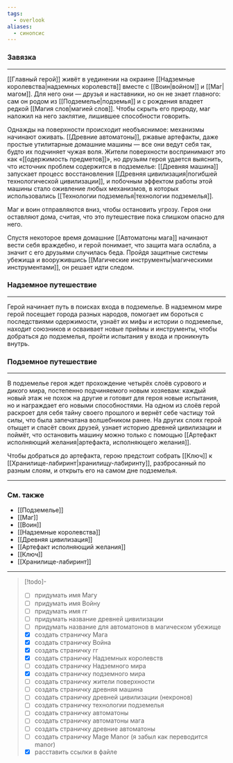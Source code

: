 ```yaml
---
tags:
  - overlook
aliases:
  - синопсис
---
```

### Завязка
___
[[Главный герой]] живёт в уединении на окраине [[Надземные королевства|надземных королевств]] вместе с [[Воин|войном]] и [[Маг|магом]]. Для него они — друзья и наставники, но он не знает главного: сам он родом из [[Подземелье|подземья]] и с рождения владеет редкой [[Магия слов|магией слов]]. Чтобы скрыть его природу, маг наложил на него заклятие, лишившее способности говорить.

Однажды на поверхности происходит необъяснимое: механизмы начинают оживать. [[Древние автоматоны]], ржавые артефакты, даже простые утилитарные домашние машины — все они ведут себя так, будто их подчиняет чужая воля. Жители поверхности воспринимают это как «[[одержимость предметов]]», но друзьям героя удается выяснить, что источник проблем содержится в подземелье: [[Древняя машина]] запускает процесс восстановления [[Древняя цивилизация|погибшей технологической цивилизации]], и побочным эффектом работы этой машины стало оживление любых механизмов, в которых использовались [[Технологии подземелья|технологии подземелья]].

Маг и воин отправляются вниз, чтобы остановить угрозу. Героя они оставляют дома, считая, что это путешествие пока слишком опасно для него. 

Спустя некоторое время домашние [[Автоматоны мага]] начинают вести себя враждебно, и герой понимает, что защита мага ослабла, а значит с его друзьями случилась беда. Пройдя защитные системы убежища и вооружившись [[Магические инструменты|магическими инструментами]], он решает идти следом.

### Надземное путешествие
___
Герой начинает путь в поисках входа в подземелье. В надземном мире герой посещает города разных народов, помогает им бороться с последствиями одержимости, узнаёт их мифы и истории о подземелье, находит союзников и осваивает новые приёмы и инструменты, чтобы добраться до подземелья, пройти испытания у входа и проникнуть внутрь.

### Подземное путешествие
***
В подземелье героя ждет прохождение четырёх слоёв сурового и дикого мира, постепенно подчиняемого новым хозяевам: каждый новый этаж не похож на другие и готовит для героя новые испытания, но и награждает его новыми способностями. На одном из слоёв герой раскроет для себя тайну своего прошлого и вернёт себе частицу той силы, что была запечатана волшебником ранее. На других слоях герой отыщет и спасёт своих друзей, узнает историю древней цивилизации и поймёт, что остановить машину можно только с помощью [[Артефакт исполняющий желания|артефакта, исполняющего желания]]. 

Чтобы добраться до артефакта, герою предстоит собрать [[Ключ]] к [[Хранилище-лабиринт|хранилищу-лабиринту]], разбросанный по разным слоям, и открыть его на самом дне подземелья. 

---
### См. также
- [[Подземелье]]
- [[Маг]]
- [[Воин]]
- [[Надземные королевства]]
- [[Древняя цивилизация]]
- [[Артефакт исполняющий желания]]
- [[Ключ]]
- [[Хранилище-лабиринт]]
___
> [!todo]- 
> - [ ] придумать имя Магу
> - [ ] придумать имя Войну
> - [ ] придумать имя гг
> - [ ] придумать название древней цивилизации
> - [ ] придумать название для автоматонов в магическом убежище
> - [x] создать страничку Мага 
> - [x] создать страничку Война
> - [x] создать страничку гг
> - [x] создать страничку Надземных королевств
> - [ ] создать страничку Надземного мира
> - [x] создать страничку подземного мира
> - [ ] создать страничку жители поверхности
> - [ ] создать страничку древняя машина
> - [ ] создать страничку древней цивилизации (некронов)
> - [ ] создать страничку технологии подземелья
> - [ ] создать страничку автоматоны
> - [ ] создать страничку автоматоны мага
> - [ ] создать страничку древние автоматоны
> - [ ] создать страничку Mage Manor (я забыл как переводится manor)
> - [x] расставить ссылки в файле
